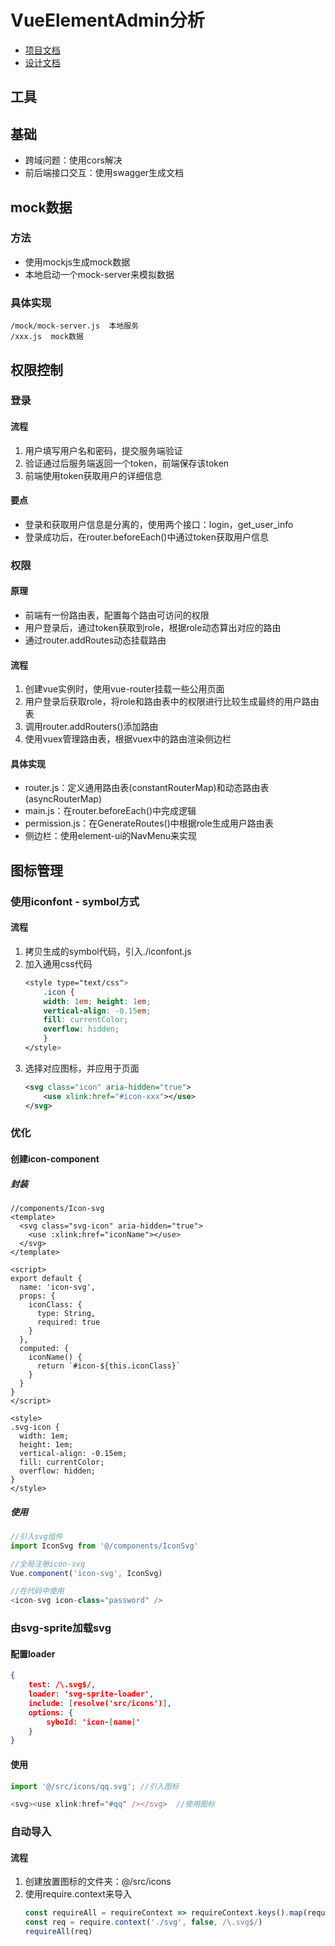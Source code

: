 

# VueElementAdmin分析

* [项目文档](https://panjiachen.github.io/vue-element-admin-site/zh/guide/)
* [设计文档](https://juejin.cn/post/6844903476661583880)


## 工具

## 基础

* 跨域问题：使用cors解决
* 前后端接口交互：使用swagger生成文档




## mock数据

### 方法
* 使用mockjs生成mock数据
* 本地启动一个mock-server来模拟数据

### 具体实现
```
/mock/mock-server.js  本地服务
/xxx.js  mock数据
```


## 权限控制

### 登录

#### 流程
1. 用户填写用户名和密码，提交服务端验证
1. 验证通过后服务端返回一个token，前端保存该token
1. 前端使用token获取用户的详细信息

#### 要点
* 登录和获取用户信息是分离的，使用两个接口：login，get_user_info
* 登录成功后，在router.beforeEach()中通过token获取用户信息


### 权限

#### 原理
* 前端有一份路由表，配置每个路由可访问的权限
* 用户登录后，通过token获取到role，根据role动态算出对应的路由
* 通过router.addRoutes动态挂载路由

#### 流程
1. 创建vue实例时，使用vue-router挂载一些公用页面
1. 用户登录后获取role，将role和路由表中的权限进行比较生成最终的用户路由表
1. 调用router.addRouters()添加路由
1. 使用vuex管理路由表，根据vuex中的路由渲染侧边栏

#### 具体实现
* router.js：定义通用路由表(constantRouterMap)和动态路由表(asyncRouterMap)
* main.js：在router.beforeEach()中完成逻辑
* permission.js：在GenerateRoutes()中根据role生成用户路由表
* 侧边栏：使用element-ui的NavMenu来实现


## 图标管理

### 使用iconfont - symbol方式

#### 流程
1. 拷贝生成的symbol代码，引入./iconfont.js
1. 加入通用css代码
    ```css
    <style type="text/css">
        .icon {
        width: 1em; height: 1em;
        vertical-align: -0.15em;
        fill: currentColor;
        overflow: hidden;
        }
    </style>
    ```
1. 选择对应图标，并应用于页面
    ```xml
    <svg class="icon" aria-hidden="true">
        <use xlink:href="#icon-xxx"></use>
    </svg>
    ```


### 优化

#### 创建icon-component

##### 封装
```vue
//components/Icon-svg
<template>
  <svg class="svg-icon" aria-hidden="true">
    <use :xlink:href="iconName"></use>
  </svg>
</template>

<script>
export default {
  name: 'icon-svg',
  props: {
    iconClass: {
      type: String,
      required: true
    }
  },
  computed: {
    iconName() {
      return `#icon-${this.iconClass}`
    }
  }
}
</script>

<style>
.svg-icon {
  width: 1em;
  height: 1em;
  vertical-align: -0.15em;
  fill: currentColor;
  overflow: hidden;
}
</style>
```

##### 使用
```js
//引入svg组件
import IconSvg from '@/components/IconSvg'

//全局注册icon-svg
Vue.component('icon-svg', IconSvg)

//在代码中使用
<icon-svg icon-class="password" />
```


### 由svg-sprite加载svg

#### 配置loader
```json
{
    test: /\.svg$/,
    loader: 'svg-sprite-loader',
    include: [resolve('src/icons')],
    options: {
        syboId: 'icon-[name]'
    }
}
```

#### 使用
```js
import '@/src/icons/qq.svg'; //引入图标

<svg><use xlink:href="#qq" /></svg>  //使用图标
```

### 自动导入

#### 流程
1. 创建放置图标的文件夹：@/src/icons
1. 使用require.context来导入
    ```js
    const requireAll = requireContext => requireContext.keys().map(requireContext)
    const req = require.context('./svg', false, /\.svg$/)
    requireAll(req)
    ```